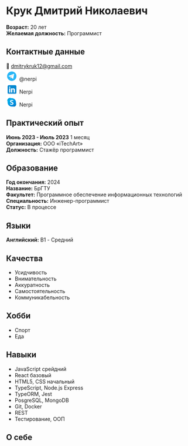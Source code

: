 # Крук Дмитрий Николаевич

**Возраст:** 20 лет  
**Желаемая должность:** Программист

## Контактные данные

📧 dmitrykruk12@gmail.com  
![](/statics/telegram.svg) @nerpi  
![](/statics/linked.in.svg) Nerpi  
![](/statics/skype.svg) Nerpi

## Практический опыт

**Июнь 2023 - Июль 2023** 1 месяц  
**Организация:** ООО «iTechArt»  
**Должность:** Стажёр программист

## Образование

**Год окончания:** 2024  
**Название:** БрГТУ  
**Факультет:** Программное обеспечение информационных технологий  
**Специальность:** Инженер-программист  
**Статус:** В процессе

## Языки

**Английский:** B1 - Средний

## Качества

- Усидчивость
- Внимательность
- Аккуратность
- Самостоятельность
- Коммуникабельность

## Хобби

- Спорт
- Еда

## Навыки

- JavaScript срейдний
- React базовый
- HTML5, CSS начальный
- TypeScript, Node.js Express
- TypeORM, Jest
- PosgreSQL, MongoDB
- Git, Docker
- REST
- Тестирование, ООП

## О себе

